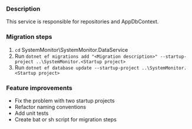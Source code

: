 ### Description

This service is responsible for repositories and AppDbContext.

### Migration steps

1. `cd` SystemMonitor\SystemMonitor.DataService
2. Run `dotnet ef migrations add "<Migration description>" --startup-project ..\SystemMonitor.<Startup project>`
3. Run `dotnet ef database update --startup-project ..\SystemMonitor.<Startup project>` 

### Feature improvements

- Fix the problem with two startup projects
- Refactor naming conventions
- Add unit tests
- Create bat or sh script for migration steps
